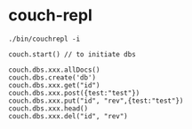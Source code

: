 couch-repl
==========

	./bin/couchrepl -i

    couch.start() // to initiate dbs

    couch.dbs.xxx.allDocs()
    couch.dbs.create('db')
    couch.dbs.xxx.get("id")
    couch.dbs.xxx.post({test:"test"})
    couch.dbs.xxx.put("id", "rev",{test:"test"})
    couch.dbs.xxx.head()
    couch.dbs.xxx.del("id", "rev")
